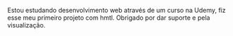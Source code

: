 Estou estudando desenvolvimento web através de um curso na Udemy, fiz esse meu primeiro projeto com hmtl. Obrigado por dar suporte e pela visualização.
